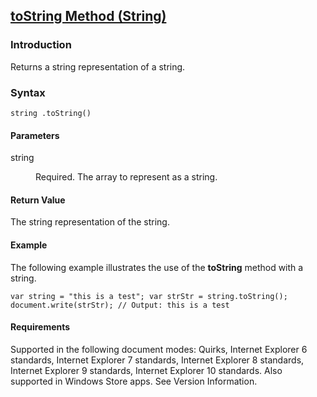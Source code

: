 ## [toString Method (String)](toString-Method__String.html)

### Introduction 

 Returns a string representation of a string.

### Syntax 

```
string .toString()
```

#### Parameters 

<div id="sectionSection0" class="section" name="collapseableSection" style="" expanded="true">
  <dl class="authored">
    <dt>
      <span class="parameter" sdata="paramReference" xmlns:util="util">string</span>
    </dt>
    <dd>
      <p xmlns:util="util">
        Required. The array to represent as a string.
      </p>
    </dd>
  </dl>
</div>

#### Return Value 

<div id="returnValueSection" class="section" name="collapseableSection" style="">
  <p xmlns:util="util">
    The string representation of the string.
  </p>
</div>

#### Example 

<p xmlns:util="util">
  The following example illustrates the use of the <b>toString</b> method with a string.
</p>

```
var string = "this is a test"; var strStr = string.toString(); document.write(strStr); // Output: this is a test
```

#### Requirements 

<div id="requirementsTitleSection" class="section" name="collapseableSection" style="">
  <p xmlns:util="util"></p>
  <p>
    Supported in the following document modes: Quirks, Internet Explorer 6 standards, Internet Explorer 7 standards, Internet Explorer 8 standards, Internet Explorer 9 standards, Internet Explorer 10
    standards. Also supported in Windows Store apps. See Version Information.
  </p>
</div>

